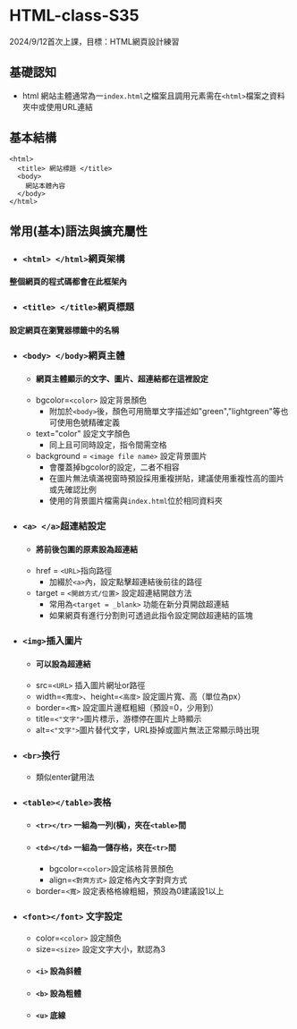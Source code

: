 # HTML-class-S35
2024/9/12首次上課，目標：HTML網頁設計練習
## 基礎認知
- html 網站主體通常為一```index.html```之檔案且調用元素需在```<html>```檔案之資料夾中或使用URL連結
## 基本結構
```
<html>
  <title> 網站標題 </title>
  <body>
    網站本體內容
  </body>
</html>
```
## 常用(基本)語法與擴充屬性
- ### ```<html> </html>```網頁架構
#### 整個網頁的程式碼都會在此框架內
- ### ```<title> </title>```網頁標題
#### 設定網頁在瀏覽器標籤中的名稱
- ### ```<body> </body>```網頁主體
  - #### 網頁主體顯示的文字、圖片、超連結都在這裡設定
  - bgcolor=```<color>``` 設定背景顏色
    - 附加於```<body>```後，顏色可用簡單文字描述如"green","lightgreen"等也可使用色號精確定義
  - text="color" 設定文字顏色
    - 同上且可同時設定，指令間需空格
  - background = ```<image file name>``` 設定背景圖片
    - 會覆蓋掉bgcolor的設定，二者不相容
    - 在圖片無法填滿視窗時預設採用重複拼貼，建議使用重複性高的圖片或先確認比例
    - 使用的背景圖片檔需與```index.html```位於相同資料夾
- ### ```<a> </a>```超連結設定
  - #### 將前後包圍的原素設為超連結
  - href = ```<URL>```指向路徑
    - 加綴於```<a>```內，設定點擊超連結後前往的路徑
  - target = ```<開啟方式/位置>``` 設定超連結開啟方法
    - 常用為```<target = _blank>``` 功能在新分頁開啟超連結
    - 如果網頁有進行分割則可透過此指令設定開啟超連結的區塊
- ### ```<img>```插入圖片
   - #### 可以設為超連結
   - src=```<URL>``` 插入圖片網址or路徑
   - width=```<寬度>```、height=```<高度>``` 設定圖片寬、高（單位為px）
   - border=```<寬>``` 設定圖片邊框粗細（預設=0，少用到）
   - title=```<"文字">```圖片標示，游標停在圖片上時顯示
   - alt=```<"文字">```圖片替代文字，URL掛掉或圖片無法正常顯示時出現
- ### ```<br>```換行
  - 類似enter鍵用法
- ### ```<table></table>```表格
  - #### ```<tr></tr>``` 一組為一列(橫)，夾在```<table>```間 
  - #### ```<td></td>``` 一組為一儲存格，夾在```<tr>```間
    - bgcolor=```<color>```設定該格背景顏色
    - align=```<對齊方式>``` 設定格內文字對齊方式
  - border=```<寬>``` 設定表格格線粗細，預設為0建議設1以上
- ### ```<font></font>``` 文字設定
  - color=```<color>``` 設定顏色
  - size=```<size>``` 設定文字大小，默認為3
  - #### ```<i>``` 設為斜體
  - #### ```<b>``` 設為粗體
  - #### ```<u>``` 底線


